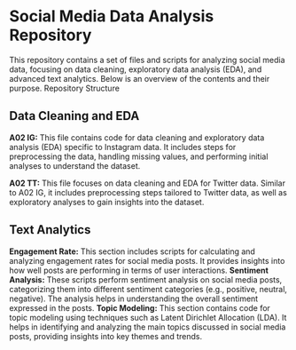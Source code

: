 # Social Media Data Analysis Repository

This repository contains a set of files and scripts for analyzing social media data, focusing on data cleaning, exploratory data analysis (EDA), and advanced text analytics. Below is an overview of the contents and their purpose.
Repository Structure

## Data Cleaning and EDA
**A02 IG:** This file contains code for data cleaning and exploratory data analysis (EDA) specific to Instagram data. It includes steps for preprocessing the data, handling missing values, and performing initial analyses to understand the dataset.

**A02 TT:** This file focuses on data cleaning and EDA for Twitter data. Similar to A02 IG, it includes preprocessing steps tailored to Twitter data, as well as exploratory analyses to gain insights into the dataset.
## Text Analytics
**Engagement Rate:** This section includes scripts for calculating and analyzing engagement rates for social media posts. It provides insights into how well posts are performing in terms of user interactions.
**Sentiment Analysis:** These scripts perform sentiment analysis on social media posts, categorizing them into different sentiment categories (e.g., positive, neutral, negative). The analysis helps in understanding the overall sentiment expressed in the posts.
**Topic Modeling:** This section contains code for topic modeling using techniques such as Latent Dirichlet Allocation (LDA). It helps in identifying and analyzing the main topics discussed in social media posts, providing insights into key themes and trends.
